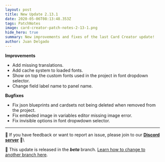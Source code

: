```yaml
---
layout: post
title: New Update 2.13.1
date: 2020-05-06T08:13:48.353Z
tags: PatchNotes
image: card-creator-patch-notes-2-13-1.png
hide_hero: true
summary: New improvements and fixes of the last Card Creator update!
author: Juan Delgado
---
```



**Improvements**

* Add missing translations.
* Add cache system to loaded fonts.
* Show on top the custom fonts used in the project in font dropdown selector.
* Change field label name to panel name.



**Bugfixes**

* Fix json blueprints and cardsets not being deleted when removed from the project.
* Fix embeded image in variables editor missing image error.
* Fix invisible options in font dropwdown selector.


---

📌 If you have feedback or want to report an issue, please join to our **[Discord server](http://discord.gg/pixelatto)** 💬\

📌 This update is released in the ***beta*** branch. [Learn how to change to another branch here](/blog/beta-and-legacy-versions).